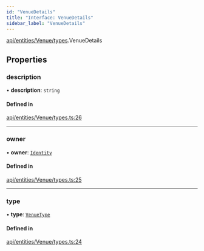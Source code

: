 ```yaml
---
id: "VenueDetails"
title: "Interface: VenueDetails"
sidebar_label: "VenueDetails"
---
```


[api/entities/Venue/types](../../../../../../modules/API/Entities/Venue/Types/Types.md).VenueDetails

## Properties

### description

• **description**: `string`

#### Defined in

[api/entities/Venue/types.ts:26](https://github.com/PolymeshAssociation/polymesh-sdk/blob/8a9158669/src/api/entities/Venue/types.ts#L26)

___

### owner

• **owner**: [`Identity`](../../../../../../classes/API/Entities/Identity/Identity.md)

#### Defined in

[api/entities/Venue/types.ts:25](https://github.com/PolymeshAssociation/polymesh-sdk/blob/8a9158669/src/api/entities/Venue/types.ts#L25)

___

### type

• **type**: [`VenueType`](../../../../../../enums/API/Entities/Venue/Types/VenueType/VenueType.md)

#### Defined in

[api/entities/Venue/types.ts:24](https://github.com/PolymeshAssociation/polymesh-sdk/blob/8a9158669/src/api/entities/Venue/types.ts#L24)
